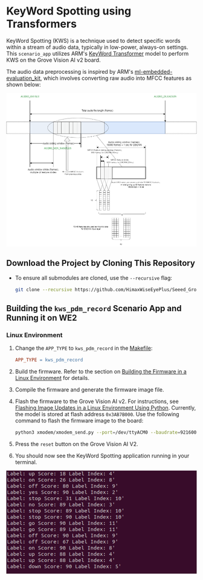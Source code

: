 # KeyWord Spotting using Transformers

KeyWord Spotting (KWS) is a technique used to detect specific words within a stream of audio data, typically in low-power, always-on settings. This `scenario_app` utilizes ARM's [KeyWord Transformer](https://www.isca-archive.org/interspeech_2021/berg21_interspeech.pdf) model to perform KWS on the Grove Vision AI v2 board.

The audio data preprocessing is inspired by ARM's [ml-embedded-evaluation_kit](https://review.mlplatform.org/plugins/gitiles/ml/ethos-u/ml-embedded-evaluation-kit/+/refs/tags/22.02/docs/use_cases/kws.md), which involves converting raw audio into MFCC features as shown below:

![MFCC Processing](./images/mfcc_processing.png)

## Download the Project by Cloning This Repository

- To ensure all submodules are cloned, use the `--recursive` flag:
    ```bash
    git clone --recursive https://github.com/HimaxWiseEyePlus/Seeed_Grove_Vision_AI_Module_V2.git
    ```

## Building the `kws_pdm_record` Scenario App and Running it on WE2

### Linux Environment

1. Change the `APP_TYPE` to `kws_pdm_record` in the [Makefile](https://github.com/HimaxWiseEyePlus/Seeed_Grove_Vision_AI_Module_V2/blob/main/EPII_CM55M_APP_S/makefile):
    ```makefile
    APP_TYPE = kws_pdm_record
    ```

2. Build the firmware. Refer to the section on [Building the Firmware in a Linux Environment](https://github.com/HimaxWiseEyePlus/Seeed_Grove_Vision_AI_Module_V2?tab=readme-ov-file#build-the-firmware-at-linux-environment) for details.

3. Compile the firmware and generate the firmware image file.

4. Flash the firmware to the Grove Vision AI v2. For instructions, see [Flashing Image Updates in a Linux Environment Using Python](https://github.com/HimaxWiseEyePlus/Seeed_Grove_Vision_AI_Module_V2?tab=readme-ov-file#flash-image-update-at-linux-environment-by-python-code). Currently, the model is stored at flash address `0x3AB7B000`. Use the following command to flash the firmware image to the board:

    ```bash
    python3 xmodem/xmodem_send.py --port=/dev/ttyACM0 --baudrate=921600 --protocol=xmodem --file=we2_image_gen_local/output_case1_sec_wlcsp/output.img --model="model_zoo/kws_pdm_record/kwt1_relu_mfcc_fvp_aligned_vela.tflite 0xB7B000 0x00000"
    ```

5. Press the `reset` button on the Grove Vision AI V2.

6. You should now see the KeyWord Spotting application running in your terminal.

![KWS Running](./images/kws_running.png)
